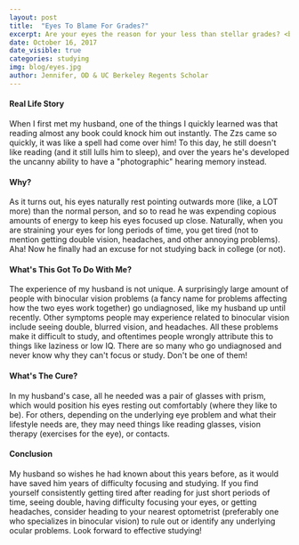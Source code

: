 ```yaml
---
layout: post
title:  "Eyes To Blame For Grades?"
excerpt: Are your eyes the reason for your less than stellar grades? <br><br>
date: October 16, 2017
date_visible: true
categories: studying
img: blog/eyes.jpg
author: Jennifer, OD & UC Berkeley Regents Scholar
---
```


<!--more-->

#### Real Life Story
When I first met my husband, one of the things I quickly learned was that reading almost any book could knock him out instantly. The Zzs came so quickly, it was like a spell had come over him! To this day, he still doesn't like reading (and it still lulls him to sleep), and over the years he's developed the uncanny ability to have a "photographic" hearing memory instead.

#### Why?
As it turns out, his eyes naturally rest pointing outwards more (like, a LOT more) than the normal person, and so to read he was expending copious amounts of energy to keep his eyes focused up close. Naturally, when you are straining your eyes for long periods of time, you get tired (not to mention getting double vision, headaches, and other annoying problems). Aha! Now he finally had an excuse for not studying back in college (or not).

#### What's This Got To Do With Me?
The experience of my husband is not unique. A surprisingly large amount of people with binocular vision problems (a fancy name for problems affecting how the two eyes work together) go undiagnosed, like my husband up until recently. Other symptoms people may experience related to binocular vision include seeing double, blurred vision, and headaches. All these problems make it difficult to study, and oftentimes people wrongly attribute this to things like laziness or low IQ. There are so many who go undiagnosed and never know why they can't focus or study. Don't be one of them!

#### What's The Cure?
In my husband's case, all he needed was a pair of glasses with prism, which would position his eyes resting out comfortably (where they like to be). For others, depending on the underlying eye problem and what their lifestyle needs are, they may need things like reading glasses, vision therapy (exercises for the eye), or contacts.

#### Conclusion
My husband so wishes he had known about this years before, as it would have saved him years of difficulty focusing and studying. If you find yourself consistently getting tired after reading for just short periods of time, seeing double, having difficulty focusing your eyes, or getting headaches, consider heading to your nearest optometrist (preferably one who specializes in binocular vision) to rule out or identify any underlying ocular problems. Look forward to effective studying!
